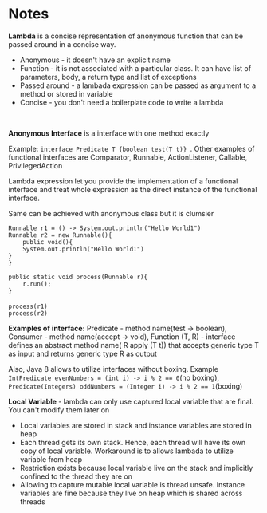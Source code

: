 <h1>Notes</h1>
<p><strong>Lambda</strong>  is a concise representation of anonymous function that can be passed around in a concise way.</p>
<ul>
<li>Anonymous - it doesn't have an explicit name</li>
<li>Function - it is not associated with a particular class. It can have list of parameters, body, a return type and list of exceptions</li>
<li>Passed around - a lambada expression can be passed as argument to a method or stored in variable</li>
<li>Concise - you don't need a boilerplate code to write a lambda</li>
</ul>
<br/>
<p><strong>Anonymous Interface</strong> is a interface with one method exactly</p>
<p>Example: <code>interface Predicate T {boolean test(T t)} </code>. Other examples of functional interfaces are Comparator, Runnable, ActionListener, Callable, PrivilegedAction
</p>

<p>Lambda expression let you provide the implementation of a functional interface and treat whole expression
as the direct instance of the functional interface.
</p>
<p>Same can be achieved with anonymous class but it is clumsier</p>
<p>
<code>Runnable r1 = () -> System.out.println("Hello World1")</code>
<br/>
<code>Runnable r2 = new Runnable(){
    public void(){
    System.out.println("Hello World1")
}
}</code>
<br/>
<code>
public static void process(Runnable r){
    r.run();
}
</code>
<br/>
<code>process(r1)</code>
<br/>
<code>process(r2)</code>
</p>
<p>
<strong>Examples of interface:</strong>
Predicate - method name(test -> boolean), Consumer - method name(accept -> void), Function (T, R) - interface defines an abstract method name( R apply (T t)) that accepts generic type T as input and returns generic type R as output
</p>
<p>Also, Java 8 allows to utilize interfaces without boxing. Example 
<code>IntPredicate evenNumbers = (int i) -> i % 2 == 0</code>(no boxing),
<code>Predicate(Integers) oddNumbers = (Integer i) -> i % 2 == 1</code>(boxing)
</p>
<p><strong>Local Variable</strong> - lambda can only use captured local variable that are final. You can't modify them later on</p>
<ul>
<li>Local variables are stored in stack and instance variables are stored in heap </li>
<li>Each thread gets its own stack. Hence, each thread will have its own copy of local variable. Workaround is to allows lambada to utilize variable from heap</li>
<li>Restriction exists because local variable live on the stack and implicitly confined to the thread they are on</li>
<li>Allowing to capture mutable local variable is thread unsafe. Instance variables are fine because they live on heap which is shared across threads</li>

</ul>